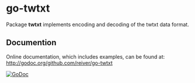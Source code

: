 # go-twtxt

Package **twtxt** implements encoding and decoding of the twtxt data format.

## Documention

Online documentation, which includes examples, can be found at: http://godoc.org/github.com/reiver/go-twtxt

[![GoDoc](https://godoc.org/github.com/reiver/go-twtxt?status.svg)](https://godoc.org/github.com/reiver/go-twtxt)
